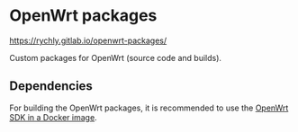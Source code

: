 # OpenWrt packages

https://rychly.gitlab.io/openwrt-packages/

Custom packages for OpenWrt (source code and builds).

## Dependencies

For building the OpenWrt packages, it is recommended to use the [OpenWrt SDK in a Docker image](https://gitlab.com/rychly-edu/docker/docker-openwrt-sdk).
